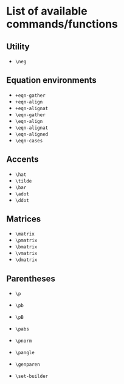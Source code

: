 # List of available commands/functions

## Utility

* `\neg`

## Equation environments

* `+eqn-gather`
* `+eqn-align`
* `+eqn-alignat`
* `\eqn-gather`
* `\eqn-align`
* `\eqn-alignat`
* `\eqn-aligned`
* `\eqn-cases`

## Accents

* `\hat`
* `\tilde`
* `\bar`
* `\adot`
* `\ddot`

## Matrices

* `\matrix`
* `\pmatrix`
* `\bmatrix`
* `\vmatrix`
* `\dmatrix`

## Parentheses

* `\p`
* `\pb`
* `\pB`
* `\pabs`
* `\pnorm`
* `\pangle`

* `\genparen`
* `\set-builder`
